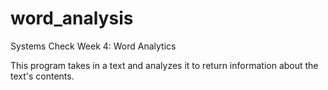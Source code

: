word_analysis
=============

Systems Check Week 4: Word Analytics


This program takes in a text and analyzes it to return information about the text's contents.

